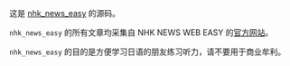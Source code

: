 这是 [nhk_news_easy](http://judes.me/nhk_news_easy/) 的源码。

`nhk_news_easy` 的所有文章均采集自 NHK NEWS WEB EASY 的[官方网站](https://www3.nhk.or.jp/news/easy/)。

`nhk_news_easy` 的目的是方便学习日语的朋友练习听力，请不要用于商业牟利。